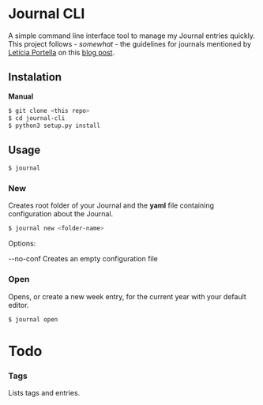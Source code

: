# Journal CLI
A simple command line interface tool to manage my Journal entries quickly.
This project follows - _somewhat_ - the guidelines for journals mentioned by [Letícia Portella](leportella) on this [blog post](https://leportella.com/impostor-syndrome.html/).

## Instalation

**Manual**

```bash
$ git clone <this repo>
$ cd journal-cli
$ python3 setup.py install
```

## Usage

```bash
$ journal
```

### New

Creates root folder of your Journal and the **yaml** file containing configuration about the Journal.

```bash
$ journal new <folder-name>
```

Options:

  --no-conf Creates an empty configuration file

### Open

Opens, or create a new week entry, for the current year with your default editor.

```bash
$ journal open
```

# Todo
### Tags

Lists tags and entries.

[me]: https://github.com/amancioandre
[leportella]: https://github.com/leportella